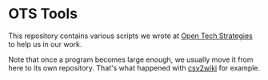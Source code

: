 # OTS Tools

This repository contains various scripts we wrote at [Open Tech
Strategies](https://opentechstrategies.com) to help us in our work.

Note that once a program becomes large enough, we usually move it from
here to its own repository.  That's what happened with
[csv2wiki](https://github.com/OpenTechStrategies/csv2wiki) for
example.
